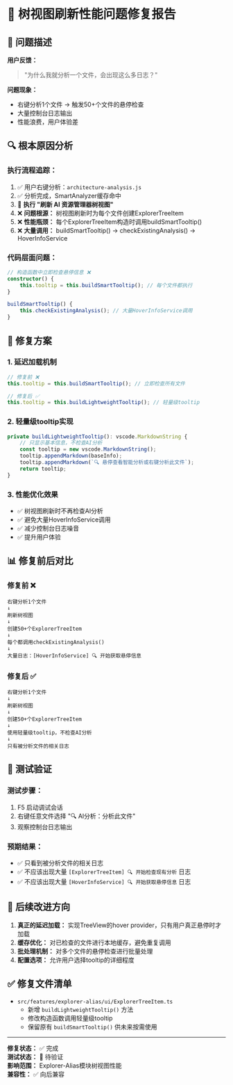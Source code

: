 # 🔧 树视图刷新性能问题修复报告

## 🚨 问题描述

**用户反馈：**
> "为什么我就分析一个文件，会出现这么多日志？"

**问题现象：**
- 右键分析1个文件 → 触发50+个文件的悬停检查
- 大量控制台日志输出
- 性能浪费，用户体验差

## 🔍 根本原因分析

### 执行流程追踪：
1. ✅ 用户右键分析：`architecture-analysis.js`
2. ✅ 分析完成，SmartAnalyzer缓存命中
3. 🔄 **执行 "刷新 AI 资源管理器树视图"**
4. ❌ **问题根源：** 树视图刷新时为每个文件创建ExplorerTreeItem
5. ❌ **性能瓶颈：** 每个ExplorerTreeItem构造时调用buildSmartTooltip()
6. ❌ **大量调用：** buildSmartTooltip() → checkExistingAnalysis() → HoverInfoService

### 代码层面问题：
```typescript
// 构造函数中立即检查悬停信息 ❌
constructor() {
    this.tooltip = this.buildSmartTooltip(); // 每个文件都执行
}

buildSmartTooltip() {
    this.checkExistingAnalysis(); // 大量HoverInfoService调用
}
```

## 🔧 修复方案

### 1. 延迟加载机制
```typescript
// 修复前 ❌
this.tooltip = this.buildSmartTooltip(); // 立即检查所有文件

// 修复后 ✅  
this.tooltip = this.buildLightweightTooltip(); // 轻量级tooltip
```

### 2. 轻量级tooltip实现
```typescript
private buildLightweightTooltip(): vscode.MarkdownString {
    // 只显示基本信息，不检查AI分析
    const tooltip = new vscode.MarkdownString();
    tooltip.appendMarkdown(baseInfo);
    tooltip.appendMarkdown(`🔍 悬停查看智能分析或右键分析此文件`);
    return tooltip;
}
```

### 3. 性能优化效果
- ✅ 树视图刷新时不再检查AI分析
- ✅ 避免大量HoverInfoService调用
- ✅ 减少控制台日志噪音
- ✅ 提升用户体验

## 📊 修复前后对比

### 修复前 ❌
```
右键分析1个文件
↓
刷新树视图  
↓
创建50+个ExplorerTreeItem
↓  
每个都调用checkExistingAnalysis()
↓
大量日志：[HoverInfoService] 🔍 开始获取悬停信息
```

### 修复后 ✅
```
右键分析1个文件
↓
刷新树视图
↓
创建50+个ExplorerTreeItem  
↓
使用轻量级tooltip，不检查AI分析
↓
只有被分析文件的相关日志
```

## 🧪 测试验证

### 测试步骤：
1. F5 启动调试会话
2. 右键任意文件选择 "🔍 AI分析：分析此文件"  
3. 观察控制台日志输出

### 预期结果：
- ✅ 只看到被分析文件的相关日志
- ✅ 不应该出现大量 `[ExplorerTreeItem] 🔍 开始检查现有分析` 日志
- ✅ 不应该出现大量 `[HoverInfoService] 🔍 开始获取悬停信息` 日志

## 🎯 后续改进方向

1. **真正的延迟加载：** 实现TreeView的hover provider，只有用户真正悬停时才加载
2. **缓存优化：** 对已检查的文件进行本地缓存，避免重复调用
3. **批处理机制：** 对多个文件的悬停检查进行批量处理
4. **配置选项：** 允许用户选择tooltip的详细程度

## ✅ 修复文件清单

- `src/features/explorer-alias/ui/ExplorerTreeItem.ts`
  - 新增 `buildLightweightTooltip()` 方法
  - 修改构造函数调用轻量级tooltip
  - 保留原有 `buildSmartTooltip()` 供未来按需使用

---

**修复状态：** ✅ 完成  
**测试状态：** 🧪 待验证  
**影响范围：** Explorer-Alias模块树视图性能  
**兼容性：** ✅ 向后兼容